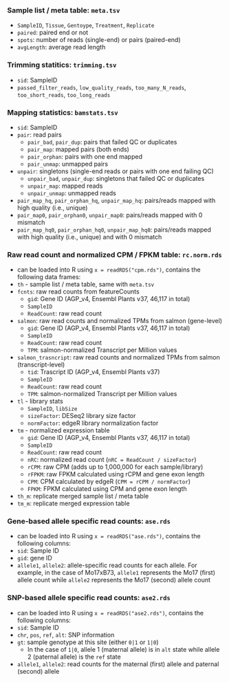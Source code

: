 ### Sample list / meta table: `meta.tsv`
- `SampleID`, `Tissue`, `Gentoype`, `Treatment`, `Replicate`
- `paired`: paired end or not
- `spots`: number of reads (single-end) or pairs (paired-end)
- `avgLength`: average read length

### Trimming statitics: `trimming.tsv`
- `sid`: SampleID
- `passed_filter_reads`, `low_quality_reads`, `too_many_N_reads`, `too_short_reads`, `too_long_reads`

### Mapping statistics: `bamstats.tsv`
- `sid`: SampleID
- `pair`: read pairs
  - `pair_bad`, `pair_dup`: pairs that failed QC or duplicates
  - `pair_map`: mapped pairs (both ends)
  - `pair_orphan`: pairs with one end mapped
  - `pair_unmap`: unmapped pairs
- `unpair`: singletons (single-end reads or pairs with one end failing QC)
  - `unpair_bad`, `unpair_dup`: singletons that failed QC or duplicates
  - `unpair_map`: mapped reads
  - `unpair_unmap`: unmapped reads
- `pair_map_hq`, `pair_orphan_hq`, `unpair_map_hq`: pairs/reads mapped
  with high quality (i.e., unique)
- `pair_map0`, `pair_orphan0`, `unpair_map0`: pairs/reads mapped with 0 mismatch
- `pair_map_hq0`, `pair_orphan_hq0`, `unpair_map_hq0`: pairs/reads mapped
  with high quality (i.e., unique) and with 0 mismatch

### Raw read count and normalized CPM / FPKM table: `rc.norm.rds`
- can be loaded into R using `x = readRDS("cpm.rds")`, contains the following data frames:
- `th` - sample list / meta table, same with `meta.tsv`
- `fcnts`: raw read counts from featureCounts
  - `gid`: Gene ID (AGP_v4, Ensembl Plants v37, 46,117 in total)
  - `SampleID`
  - `ReadCount`: raw read count
- `salmon`: raw read counts and normalized TPMs from salmon (gene-level)
  - `gid`: Gene ID (AGP_v4, Ensembl Plants v37, 46,117 in total)
  - `SampleID`
  - `ReadCount`: raw read count
  - `TPM`: salmon-normalized Transcript per Million values
- `salmon_trasncript`: raw read counts and normalized TPMs from salmon (transcript-level)
  - `tid`: Trascript ID (AGP_v4, Ensembl Plants v37)
  - `SampleID`
  - `ReadCount`: raw read count
  - `TPM`: salmon-normalized Transcript per Million values
- `tl` - library stats
  - `SampleID`, `libSize`
  - `sizeFactor`: DESeq2 library size factor
  - `normFactor`: edgeR library normalization factor
- `tm` - normalized expression table
  - `gid`: Gene ID (AGP_v4, Ensembl Plants v37, 46,117 in total)
  - `SampleID`
  - `ReadCount`: raw read count
  - `nRC`: normalized read count (`nRC = ReadCount / sizeFactor`)
  - `rCPM`: raw CPM (adds up to 1,000,000 for each sample/library)
  - `rFPKM`: raw FPKM calculated using rCPM and gene exon length
  - `CPM`: CPM calculated by edgeR (`CPM = rCPM / normFactor`)
  - `FPKM`: FPKM calculated using CPM and gene exon length
- `th_m`: replicate merged sample list / meta table
- `tm_m`: replicate merged expression table

### Gene-based allele specific read counts: `ase.rds`
- can be loaded into R using `x = readRDS("ase.rds")`, contains the following columns:
- `sid`: Sample ID
- `gid`: gene ID
- `allele1`, `allele2`: allele-specific read counts for each allele. For example, in the case of Mo17xB73, `allele1` represents the Mo17 (first) allele count while `allele2` represents the Mo17 (second) allele count

### SNP-based allele specific read counts: `ase2.rds`
- can be loaded into R using `x = readRDS("ase2.rds")`, contains the following columns:
- `sid`: Sample ID
- `chr`, `pos`, `ref`, `alt`: SNP information
- `gt`: sample genotype at this site (either `0|1` or `1|0`)
  - In the case of `1|0`, allele 1 (maternal allele) is in `alt` state while allele 2 (paternal allele) is the `ref` state
- `allele1`, `allele2`: read counts for the maternal (first) allele and paternal (second) allele
